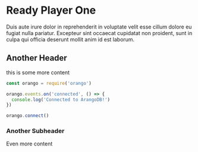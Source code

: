 # Ready Player One

Duis aute irure dolor in reprehenderit in voluptate velit esse
cillum dolore eu fugiat nulla pariatur. Excepteur sint occaecat cupidatat non
proident, sunt in culpa qui officia deserunt mollit anim id est laborum.

## Another Header

this is some more content

```js
const orango = require('orango')

orango.events.on('connected', () => {
  console.log('Connected to ArangoDB!')
})

orango.connect()
```

### Another Subheader

Even more content
